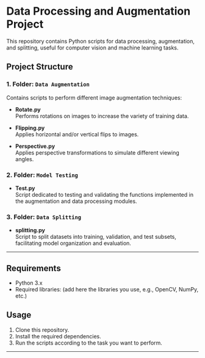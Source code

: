 # Data Processing and Augmentation Project

This repository contains Python scripts for data processing, augmentation, and splitting, useful for computer vision and machine learning tasks.

## Project Structure

### 1. Folder: `Data Augmentation`

Contains scripts to perform different image augmentation techniques:

- **Rotate.py**  
  Performs rotations on images to increase the variety of training data.

- **Flipping.py**  
  Applies horizontal and/or vertical flips to images.

- **Perspective.py**  
  Applies perspective transformations to simulate different viewing angles.

### 2. Folder: `Model Testing`

- **Test.py**  
  Script dedicated to testing and validating the functions implemented in the augmentation and data processing modules.

### 3. Folder: `Data Splitting`

- **splitting.py**  
  Script to split datasets into training, validation, and test subsets, facilitating model organization and evaluation.

---

## Requirements

- Python 3.x
- Required libraries: (add here the libraries you use, e.g., OpenCV, NumPy, etc.)

## Usage

1. Clone this repository.
2. Install the required dependencies.
3. Run the scripts according to the task you want to perform.

---
